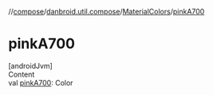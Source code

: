 //[compose](../../../index.md)/[danbroid.util.compose](../index.md)/[MaterialColors](index.md)/[pinkA700](pink-a700.md)



# pinkA700  
[androidJvm]  
Content  
val [pinkA700](pink-a700.md): Color  



